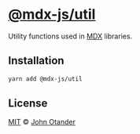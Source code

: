 # [@mdx-js/util][mdx]

Utility functions used in [MDX][] libraries.

## Installation

```sh
yarn add @mdx-js/util
```

## License

[MIT][] © [John Otander][author]

<!-- Definitions -->

[mit]: license

[mdx]: https://github.com/mdx-js/mdx

[author]: https://johno.com
